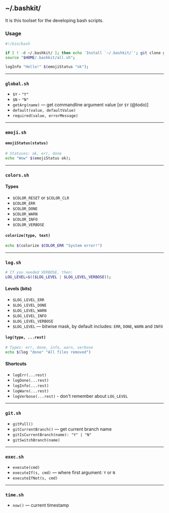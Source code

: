 ~/.bashkit/
-----------
It is this toolset for the developing bash scripts.

### Usage
```sh
#!/bin/bash

if [ ! -d ~/.bashkit/ ]; then echo 'Install `~/.bashkit/`'; git clone git@github.com:RubaXa/bashkit.git $HOME/.bashkit; fi
source "$HOME/.bashkit/all.sh";

logInfo "Hello!" $(emojiStatus "ok");
```

---

### `global.sh`

- `$Y` - `"Y"`
- `$N` - `"N"`
- `getArg(name)` — get commandline argument value [or `$Y` (@todo)]
- `default(value, defaultValue)`
- `required(value, errorMessage)`

---

### `emoji.sh`

#### `emojiStatus(status)`
```sh
# Statuses: ok, err, done
echo "Wow" $(emojiStatus ok);
```

---

### `colors.sh`

#### Types
- `$COLOR_RESET` or `$COLOR_CLR`
- `$COLOR_ERR`
- `$COLOR_DONE`
- `$COLOR_WARN`
- `$COLOR_INFO`
- `$COLOR_VERBOSE`

#### `colorize(type, text)`
```sh
echo $(colorize $COLOR_ERR "System error!")
```

---

### `log.sh`
```sh
# If you needed VERBOSE, then:
LOG_LEVEL=$(($LOG_LEVEL | $LOG_LEVEL_VERBOSE));
```

#### Levels (bits)
- `$LOG_LEVEL_ERR`
- `$LOG_LEVEL_DONE`
- `$LOG_LEVEL_WARN`
- `$LOG_LEVEL_INFO`
- `$LOG_LEVEL_VERBOSE`
- `$LOG_LEVEL` — bitwise mask, by default includes: `ERR`, `DONE`, `WARN` and `INFO`

#### `log(type, ...rest)`
```sh
# Types: err, done, info, warn, verbose
echo $(log "done" "All files removed")
```

#### Shortcuts
 - `logErr(...rest)`
 - `logDone(...rest)`
 - `logInfo(...rest)`
 - `logWarn(...rest)`
 - `logVerbose(...rest)` - don't remember about `LOG_LEVEL`

 ---

 ### `git.sh`

- `gitPull()`
- `gitCurrentBranch()` — get current branch name
- `gitIsCurrentBranch(name): "Y" | "N"`
- `gitSwitchBranch(name)`

---

### `exec.sh`

- `execute(cmd)`
- `executeIf(s, cmd)` — where first argument: `Y` or `N`
- `executeIfNot(s, cmd)`

---

### `time.sh`

- `now()` — current timestamp
